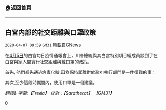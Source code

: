###  [:house:返回首頁](https://github.com/ourhimalayas/txt)
---

## 白宮内部的社交距離與口罩政策
`2020-04-07 09:59 GM31` [轉載自GNews](https://gnews.org/zh-hant/164844/)

在[4月5日](https://www.youtube.com/watch?v=XJyCc8QbWAE&amp;feature=youtu.be)的白宮每日疫情通報會上，川普總統與其白宮特別項目組成員談到了在白宮與家人間實行社交距離與戴口罩的政策。

首先, 他們都先通過病毒化驗,因為保持距離對於政府執行部門是一件很難的事；

其次,至少這段時期間內，使用口罩是一個建議。

*翻譯& 字幕:【Freela】 校對：【Sarathecat】 【GM31】*

0

